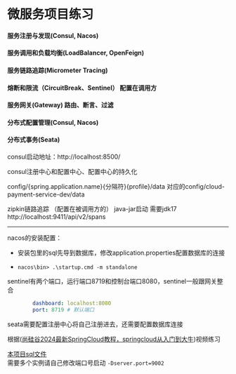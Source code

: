 # 微服务项目练习

#### 服务注册与发现(Consul, Nacos)
#### 服务调用和负载均衡(LoadBalancer, OpenFeign)
#### 服务链路追踪(Micrometer Tracing)

#### 熔断和限流（CircuitBreak、Sentinel）  配置在调用方

#### 服务网关(Gateway)   路由、断言、过滤
#### 分布式配置管理(Consul, Nacos)
#### 分布式事务(Seata)

consul启动地址：http://localhost:8500/

consul注册中心和配置中心、配置中心的持久化

config/{spring.application.name}{分隔符}{profile}/data   对应的config/cloud-payment-service-dev/data

zipkin链路追踪 （配置在被调用方的）   java-jar启动   需要jdk17   http://localhost:9411/api/v2/spans



-----

nacos的安装配置：

+ 安装包里的sql先导到数据库，修改application.properties配置数据库的连接

+ `nacos\bin> .\startup.cmd -m standalone`

sentinel有两个端口，运行端口8719和控制台端口8080，sentinel一般跟网关整合

```yaml
        dashboard: localhost:8080
        port: 8719 # 默认端口
```



seata需要配置注册中心将自己注册进去，还需要配置数据库连接





根据([尚硅谷2024最新SpringCloud教程，springcloud从入门到大牛](https://www.bilibili.com/video/BV1gW421P7RD/?share_source=copy_web&vd_source=2fda0b25e50e841c8126929ff3e47259))视频练习 <br>

[本项目sql文件](resource/sql) <br>
需要多个实例请自己修改端口号启动 `-Dserver.port=9002`
